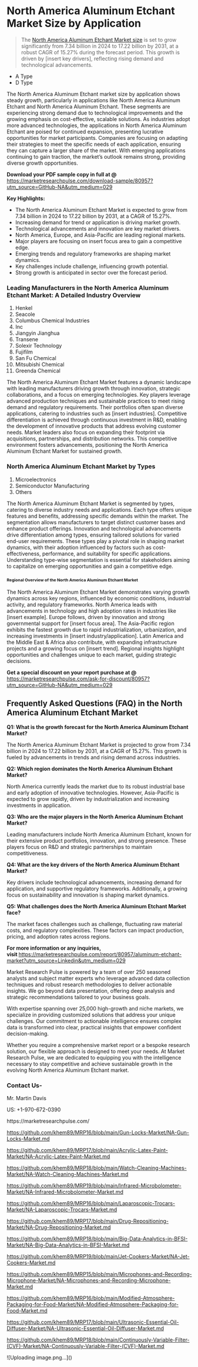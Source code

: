 <h1>North America Aluminum Etchant Market&nbsp;Size by Application</h1><blockquote><p>The <a href="https://marketresearchpulse.com/download-sample/80957?utm_source=GitHub-NA&amp;utm_medium=029">North America Aluminum Etchant Market size</a> is set to grow significantly from 7.34 billion in 2024 to 17.22 billion by 2031, at a robust CAGR of 15.27% during the forecast period. This growth is driven by [insert key drivers], reflecting rising demand and technological advancements.</p></blockquote><ul><li>A Type<li> D Type</li></ul><p>The North America Aluminum Etchant market size by application shows steady growth, particularly in applications like North America Aluminum Etchant and North America Aluminum Etchant. These segments are experiencing strong demand due to technological improvements and the growing emphasis on cost-effective, scalable solutions. As industries adopt more advanced technologies, the applications in North America Aluminum Etchant are poised for continued expansion, presenting lucrative opportunities for market participants. Companies are focusing on adapting their strategies to meet the specific needs of each application, ensuring they can capture a larger share of the market. With emerging applications continuing to gain traction, the market’s outlook remains strong, providing diverse growth opportunities.</p><p><strong>Download your PDF sample copy in full at @ </strong><a href="https://marketresearchpulse.com/download-sample/80957?utm_source=GitHub-NA&amp;utm_medium=029">https://marketresearchpulse.com/download-sample/80957?utm_source=GitHub-NA&amp;utm_medium=029</a></p><p><strong>Key Highlights: </strong></p><ul><li>The North America Aluminum Etchant Market is expected to grow from 7.34 billion in 2024 to 17.22 billion by 2031, at a CAGR of 15.27%.</li><li>Increasing demand for trend or application is driving market growth.</li><li>Technological advancements and innovation are key market drivers.</li><li>North America, Europe, and Asia-Pacific are leading regional markets.</li><li>Major players are focusing on insert focus area to gain a competitive edge.</li><li>Emerging trends and regulatory frameworks are shaping market dynamics.</li><li>Key challenges include challenge, influencing growth potential.</li><li>Strong growth is anticipated in sector over the forecast period.</li></ul><h3>Leading Manufacturers in the North America Aluminum Etchant Market: A Detailed Industry Overview</h3><ol><li>Henkel</li><li>Seacole</li><li>Columbus Chemical Industries</li><li>Inc</li><li>Jiangyin Jianghua</li><li>Transene</li><li>Solexir Technology</li><li>Fujifilm</li><li>San Fu Chemical</li><li>Mitsubishi Chemical</li><li>Greenda Chemical</li></ol><div class="flex max-w-full flex-col flex-grow"><div class="min-h-8 text-message flex w-full flex-col items-end gap-2 whitespace-normal break-words [.text-message+&amp;]:mt-5" dir="auto" data-message-author-role="assistant" data-message-id="fd8432e4-4910-450d-b182-61b7bfb0a01f" data-message-model-slug="gpt-4o"><div class="flex w-full flex-col gap-1 empty:hidden first:pt-[3px]"><div class="markdown prose w-full break-words dark:prose-invert light"><p>The North America Aluminum Etchant Market features a dynamic landscape with leading manufacturers driving growth through innovation, strategic collaborations, and a focus on emerging technologies. Key players leverage advanced production techniques and sustainable practices to meet rising demand and regulatory requirements. Their portfolios often span diverse applications, catering to industries such as [insert industries]. Competitive differentiation is achieved through continuous investment in R&amp;D, enabling the development of innovative products that address evolving customer needs. Market leaders also focus on expanding their footprint via acquisitions, partnerships, and distribution networks. This competitive environment fosters advancements, positioning the North America Aluminum Etchant Market for sustained growth.</p></div></div></div></div><h3>North America Aluminum Etchant Market by Types</h3><ol><li>Microelectronics<li> Semiconductor Manufacturing<li> Others</li></ol><div class="flex max-w-full flex-col flex-grow"><div class="min-h-8 text-message flex w-full flex-col items-end gap-2 whitespace-normal break-words [.text-message+&amp;]:mt-5" dir="auto" data-message-author-role="assistant" data-message-id="084470be-0bb7-4664-bddf-5156b4f41249" data-message-model-slug="gpt-4o-mini"><div class="flex w-full flex-col gap-1 empty:hidden first:pt-[3px]"><div class="markdown prose w-full break-words dark:prose-invert light"><p>The North America Aluminum Etchant Market is segmented by types, catering to diverse industry needs and applications. Each type offers unique features and benefits, addressing specific demands within the market. The segmentation allows manufacturers to target distinct customer bases and enhance product offerings. Innovation and technological advancements drive differentiation among types, ensuring tailored solutions for varied end-user requirements. These types play a pivotal role in shaping market dynamics, with their adoption influenced by factors such as cost-effectiveness, performance, and suitability for specific applications. Understanding type-wise segmentation is essential for stakeholders aiming to capitalize on emerging opportunities and gain a competitive edge.</p></div></div></div></div><h3><span style="font-size: 11px;">Regional Overview of the North America Aluminum Etchant Market</span></h3><div class="flex max-w-full flex-col flex-grow"><div class="min-h-8 text-message flex w-full flex-col items-end gap-2 whitespace-normal break-words [.text-message+&amp;]:mt-5" dir="auto" data-message-author-role="assistant" data-message-id="e9038762-ce64-4e30-91c9-9bd413514231" data-message-model-slug="gpt-4o-mini"><div class="flex w-full flex-col gap-1 empty:hidden first:pt-[3px]"><div class="markdown prose w-full break-words dark:prose-invert light"><p>The North America Aluminum Etchant Market demonstrates varying growth dynamics across key regions, influenced by economic conditions, industrial activity, and regulatory frameworks. North America leads with advancements in technology and high adoption rates in industries like [insert example]. Europe follows, driven by innovation and strong governmental support for [insert focus area]. The Asia-Pacific region exhibits the fastest growth due to rapid industrialization, urbanization, and increasing investments in [insert industry/application]. Latin America and the Middle East &amp; Africa also contribute, with expanding infrastructure projects and a growing focus on [insert trend]. Regional insights highlight opportunities and challenges unique to each market, guiding strategic decisions.</p></div></div></div></div><p><strong>Get a special discount on your report purchase at @ </strong><a href="https://marketresearchpulse.com/ask-for-discount/80957?utm_source=GitHub-NA&amp;utm_medium=029">https://marketresearchpulse.com/ask-for-discount/80957?utm_source=GitHub-NA&amp;utm_medium=029</a></p><h2>Frequently Asked Questions (FAQ) in the North America Aluminum Etchant Market</h2><p><strong>Q1: What is the growth forecast for the North America Aluminum Etchant Market?</strong></p><p>The North America Aluminum Etchant Market is projected to grow from 7.34 billion in 2024 to 17.22 billion by 2031, at a CAGR of 15.27%. This growth is fueled by advancements in trends and rising demand across industries.</p><p><strong>Q2: Which region dominates the North America Aluminum Etchant Market?</strong></p><p>North America currently leads the market due to its robust industrial base and early adoption of innovative technologies. However, Asia-Pacific is expected to grow rapidly, driven by industrialization and increasing investments in application.</p><p><strong>Q3: Who are the major players in the North America Aluminum Etchant Market?</strong></p><p>Leading manufacturers include North America Aluminum Etchant, known for their extensive product portfolios, innovation, and strong presence. These players focus on R&amp;D and strategic partnerships to maintain competitiveness.</p><p><strong>Q4: What are the key drivers of the North America Aluminum Etchant Market?</strong></p><p>Key drivers include technological advancements, increasing demand for application, and supportive regulatory frameworks. Additionally, a growing focus on sustainability and innovation is shaping market dynamics.</p><p><strong>Q5: What challenges does the North America Aluminum Etchant Market face?</strong></p><p>The market faces challenges such as challenge, fluctuating raw material costs, and regulatory complexities. These factors can impact production, pricing, and adoption rates across regions.</p><p><strong>For more information or any inquiries, visit&nbsp;</strong><a href="https://marketresearchpulse.com/report/80957/aluminum-etchant-market?utm_source=Linkedin&utm_medium=029">https://marketresearchpulse.com/report/80957/aluminum-etchant-market?utm_source=Linkedin&utm_medium=029</a></p><p>Market Research Pulse is powered by a team of over 250 seasoned analysts and subject matter experts who leverage advanced data collection techniques and robust research methodologies to deliver actionable insights. We go beyond data presentation, offering deep analysis and strategic recommendations tailored to your business goals.</p><p>With expertise spanning over 25,000 high-growth and niche markets, we specialize in providing customized solutions that address your unique challenges. Our commitment to actionable intelligence ensures complex data is transformed into clear, practical insights that empower confident decision-making.</p><p>Whether you require a comprehensive market report or a bespoke research solution, our flexible approach is designed to meet your needs. At Market Research Pulse, we are dedicated to equipping you with the intelligence necessary to stay competitive and achieve sustainable growth in the evolving North America Aluminum Etchant market.</p><h3><strong>Contact Us-</strong></h3><p>Mr. Martin Davis</p><p>US: +1-970-672-0390</p><p>https://marketresearchpulse.com/</p><p><a href="https://github.com/khem89/MRP16/blob/main/Gun-Locks-Market/NA-Gun-Locks-Market.md">https://github.com/khem89/MRP16/blob/main/Gun-Locks-Market/NA-Gun-Locks-Market.md</a></p><p><a href="https://github.com/khem89/MRP17/blob/main/Acrylic-Latex-Paint-Market/NA-Acrylic-Latex-Paint-Market.md">https://github.com/khem89/MRP17/blob/main/Acrylic-Latex-Paint-Market/NA-Acrylic-Latex-Paint-Market.md</a></p><p><a href="https://github.com/khem89/MRP18/blob/main/Watch-Cleaning-Machines-Market/NA-Watch-Cleaning-Machines-Market.md">https://github.com/khem89/MRP18/blob/main/Watch-Cleaning-Machines-Market/NA-Watch-Cleaning-Machines-Market.md</a></p><p><a href="https://github.com/khem89/MRP19/blob/main/Infrared-Microbolometer-Market/NA-Infrared-Microbolometer-Market.md">https://github.com/khem89/MRP19/blob/main/Infrared-Microbolometer-Market/NA-Infrared-Microbolometer-Market.md</a></p><p><a href="https://github.com/khem89/MRP16/blob/main/Laparoscopic-Trocars-Market/NA-Laparoscopic-Trocars-Market.md">https://github.com/khem89/MRP16/blob/main/Laparoscopic-Trocars-Market/NA-Laparoscopic-Trocars-Market.md</a></p><p><a href="https://github.com/khem89/MRP17/blob/main/Drug-Repositioning-Market/NA-Drug-Repositioning-Market.md">https://github.com/khem89/MRP17/blob/main/Drug-Repositioning-Market/NA-Drug-Repositioning-Market.md</a></p><p><a href="https://github.com/khem89/MRP18/blob/main/Big-Data-Analytics-in-BFSI-Market/NA-Big-Data-Analytics-in-BFSI-Market.md">https://github.com/khem89/MRP18/blob/main/Big-Data-Analytics-in-BFSI-Market/NA-Big-Data-Analytics-in-BFSI-Market.md</a></p><p><a href="https://github.com/khem89/MRP19/blob/main/Jet-Cookers-Market/NA-Jet-Cookers-Market.md">https://github.com/khem89/MRP19/blob/main/Jet-Cookers-Market/NA-Jet-Cookers-Market.md</a></p><p><a href="https://github.com/khem89/MRP15/blob/main/Microphones-and-Recording-Microphone-Market/NA-Microphones-and-Recording-Microphone-Market.md">https://github.com/khem89/MRP15/blob/main/Microphones-and-Recording-Microphone-Market/NA-Microphones-and-Recording-Microphone-Market.md</a></p><p><a href="https://github.com/khem89/MRP16/blob/main/Modified-Atmosphere-Packaging-for-Food-Market/NA-Modified-Atmosphere-Packaging-for-Food-Market.md">https://github.com/khem89/MRP16/blob/main/Modified-Atmosphere-Packaging-for-Food-Market/NA-Modified-Atmosphere-Packaging-for-Food-Market.md</a></p><p><a href="https://github.com/khem89/MRP17/blob/main/Ultrasonic-Essential-Oil-Diffuser-Market/NA-Ultrasonic-Essential-Oil-Diffuser-Market.md">https://github.com/khem89/MRP17/blob/main/Ultrasonic-Essential-Oil-Diffuser-Market/NA-Ultrasonic-Essential-Oil-Diffuser-Market.md</a></p><p><a href="https://github.com/khem89/MRP18/blob/main/Continuously-Variable-Filter-(CVF)-Market/NA-Continuously-Variable-Filter-(CVF)-Market.md">https://github.com/khem89/MRP18/blob/main/Continuously-Variable-Filter-(CVF)-Market/NA-Continuously-Variable-Filter-(CVF)-Market.md</a></p>
![Uploading image.png…]()

